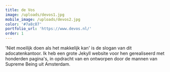```yaml
---
title: de Vos
image: /uploads/devos1.jpg
mobile_image: /uploads/devos2.jpg
color: '#7a8c87'
portfolio_url: 'https://www.devos.nl/'
order: 1
---
```


'Niet moeilijk doen als het makkelijk kan' is de slogan van dit adocatenkantoor. Ik heb een grote Jekyll website voor hen gerealiseerd met honderden pagina's, in opdracht van en ontworpen door de mannen van Supreme Being uit Amsterdam.
